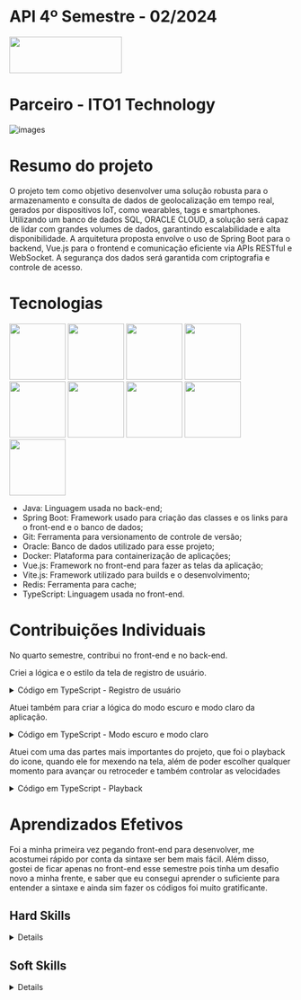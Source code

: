 # API 4º Semestre - 02/2024

<a href="https://github.com/manolito-fatec/geo-iot-2024-1">
  <img src="https://img.shields.io/badge/GitHub-181717?style=for-the-badge&logo=github&logoColor=white"  width="200" height="65" />
</a>

# Parceiro - ITO1 Technology
![images](https://github.com/user-attachments/assets/c2b2827f-883a-4889-98d8-6e74f3db2456)

# Resumo do projeto
O projeto tem como objetivo desenvolver uma solução robusta para o armazenamento e consulta de dados de geolocalização em tempo real, gerados por dispositivos IoT, como wearables, tags e smartphones. Utilizando um banco de dados SQL, ORACLE CLOUD, a solução será capaz de lidar com grandes volumes de dados, garantindo escalabilidade e alta disponibilidade. A arquitetura proposta envolve o uso de Spring Boot para o backend, Vue.js para o frontend e comunicação eficiente via APIs RESTful e WebSocket. A segurança dos dados será garantida com criptografia e controle de acesso.

# Tecnologias
<img src="https://cdn.jsdelivr.net/gh/devicons/devicon@latest/icons/java/java-original.svg" width="100" height="100"/> <img src="https://cdn.jsdelivr.net/gh/devicons/devicon@latest/icons/spring/spring-original.svg" width="100" height="100" /> <img src="https://cdn.jsdelivr.net/gh/devicons/devicon@latest/icons/git/git-original.svg" width="100" height="100" /> <img src="https://cdn.jsdelivr.net/gh/devicons/devicon@latest/icons/oracle/oracle-original.svg" width="100" height="100" /> <img src="https://cdn.jsdelivr.net/gh/devicons/devicon@latest/icons/docker/docker-original.svg" width="100" height="100" /> <img src="https://cdn.jsdelivr.net/gh/devicons/devicon@latest/icons/vuejs/vuejs-original.svg" width="100" height="100" /> <img src="https://cdn.jsdelivr.net/gh/devicons/devicon@latest/icons/vitejs/vitejs-original.svg" width="100" height="100" /> <img src="https://cdn.jsdelivr.net/gh/devicons/devicon@latest/icons/redis/redis-original.svg" width="100" height="100" /> <img src="https://cdn.jsdelivr.net/gh/devicons/devicon@latest/icons/typescript/typescript-original.svg" width="100" height="100" />

- Java: Linguagem usada no back-end;
- Spring Boot: Framework usado para criação das classes e os links para o front-end e o banco de dados;
- Git: Ferramenta para versionamento de controle de versão;
- Oracle: Banco de dados utilizado para esse projeto;
- Docker: Plataforma para containerização de aplicações;
- Vue.js: Framework no front-end para fazer as telas da aplicação;
- Vite.js: Framework utilizado para builds e o desenvolvimento;
- Redis: Ferramenta para cache;
- TypeScript: Linguagem usada no front-end.

# Contribuições Individuais
No quarto semestre, contribui no front-end e no back-end.

Criei a lógica e o estilo da tela de registro de usuário.

<details>
  <summary> Código em TypeScript - Registro de usuário </summary>
    
```typescript
<script setup>
import router from '@/router'
import {ref} from 'vue';
import Logo from "@/assets/Logo.png";
import {useToast} from "vue-toastification";
import {darkModeClick} from '@/components/stores/StoreDarkModeGetClick.js';
import {registerUser, verifyIfHaveTwoEmails} from "@/services/apiService.ts";

const toast = useToast();
const email = ref("");
const password = ref("");
const confirmPassword = ref("")
const option = ref("");
const errorEmail = ref(false);
const errorPassword = ref(false);
const errorConfirmPassword = ref(false);
const errorOption = ref(false);
const store = darkModeClick();

const returnHome = () => {
  router.push("/home");
}

async function submitUser() {
  const response = await verifyIfHaveTwoEmails(email.value);

  errorEmail.value = false;
  errorPassword.value = false;
  errorConfirmPassword.value = false;
  errorOption.value = false;

  if (!email.value) {
    errorEmail.value = true;
  }
  if (!password.value) {
    errorPassword.value = true;
  }
  if (!confirmPassword.value) {
    errorConfirmPassword.value = true;
  }
  if (!option.value) {
    errorOption.value = true;
  } else if (!(email.value.match("@"))) {
    toast.error("Coloque um e-mail válido!")
  } else if (password.value != confirmPassword.value) {
    toast.error("As senhas não conferem.");
  } else if (response.emailExist) {
    toast.error("O usuário já está cadastrado.");
  } else {
    await registerUser(email.value,
        password.value,
        option.value
    )
    toast.success("Usuário Cadastrado!");

    email.value = "";
    password.value = "";
    confirmPassword.value = "";
    option.value = "";
  }
}
  
```
</details> 

Atuei também para criar a lógica do modo escuro e modo claro da aplicação.

<details>
  <summary> Código em TypeScript - Modo escuro e modo claro </summary>
  
Estilo:
```typescript
<template>  
  <div class="dark-white-mode">
    <input type="checkbox" id="toggle" @click="$emit('toggleDarkLightMode')"/>
    <label for="toggle" class="toggle-label">
      <i class="fas fa-moon moon"></i>
      <i class="fas fa-sun sun"></i>
    </label>
  </div>
</template>

<style scoped>

input[type="checkbox"] {
  display: none;
}

.toggle-label {
  cursor: pointer;
  display: flex;
  position: relative;
  justify-content: center;
  align-items: center; 
  width: 35px;
  height: 35px;
}

.sun, .moon {
  text-align: center;
  position: absolute;
  font-size: 35px;
  transition: 0.3s;
}

.sun {
  opacity: 0;
  color: white;
}

.moon {
  opacity: 1;
  color: black;
}

input[type="checkbox"]:checked + .toggle-label .sun {
  opacity: 1;
}

input[type="checkbox"]:checked + .toggle-label .moon {
  opacity: 0;
}

</style>
```

Lógica:
```typescript
let darkOrWhiteMap: string;
const baseLayer = ref<BaseLayer>();
const mapMode = ref(false);

function toggleTheme() {
  mapMode.value = !mapMode.value;

  if (mapMode.value) {
    darkOrWhiteMap = 'streets-v2-dark';
  } else {
    darkOrWhiteMap = 'streets-v2';
  }

  baseLayer.value?.setSource(
    new XYZ({
      url: `https://api.maptiler.com/maps/${darkOrWhiteMap}/{z}/{x}/{y}.png?key=eR9oB64MlktZG90QwIJ7`
    })
  );
}
```

</details>

Atuei com uma das partes mais importantes do projeto, que foi o playback do icone, quando ele for mexendo na tela, além de poder escolher qualquer momento para avançar ou retroceder e também controlar as velocidades

<details>
  <summary>Código em TypeScript - Playback </summary>
  
```javascript

import 'ol/ol.css';
import { getClick } from '@/components/stores/StoreGetClick.js' 
import DropdownSpeed from '@/components/filter/DropdownSpeed.vue';
import ButtonStartPause from '@/components/ButtonStartPause.vue';
import { ref, defineProps, watch } from 'vue';
import Feature from 'ol/Feature';
import { LineString } from 'ol/geom';
import ButtonBackward from '@/components/ButtonBackward.vue';
import ButtonForward from '@/components/ButtonForward.vue';
import ButtonRestart from '@/components/ButtonRestart.vue';
import { Icon, Style } from 'ol/style';
import IconPositionMap from '../assets/IconPositionMap.png';
import Coordinate from 'ol/coordinate';
import { onMounted } from 'vue';

const store = getClick();
const animating = ref(false);
const startTime = ref(0);
let angulo = 0;

const elapsedTime = ref(0);
const duration = ref(30000);
const selectedValue = ref('1x');

const props = defineProps<{
  rota: LineString,
  iconMap: Feature,
  allCoordinatesAnimation: Coordinate[],
  anguloInicial: number,
}>();

function watchChanges(newValue) {
  const playbackControl = document.getElementById('control-movement');
  const buttonStartPause = document.getElementById('button-start-pause');

  if (newValue) {
    playbackControl.style.width = '59.78%';
    buttonStartPause.style.left = '550px';
    playbackControl.style.left = '520px';
  } else {
    playbackControl.style.width = '92.6%';
    buttonStartPause.style.left = '145px';
    playbackControl.style.left = '100px';
  }
}

watch(
  () => store.onClickFilters,
  (newValue) => {
    watchChanges(newValue);
  }
);

function getRotationIcon() {
  const coordinates = props.rota.getCoordinates();
  const progress = Math.min(elapsedTime.value / duration.value, 1);

  let currentIndex = 0;
  let accumulatedDistance = 0;

  for (let i = 0; i < coordinates.length - 1; i++) {

    const coord1 = coordinates[i];
    const coord2 = coordinates[i + 1];

    const dist = Math.sqrt(Math.pow(coord2[0] - coord1[0], 2) + Math.pow(coord2[1] - coord1[1], 2));
    accumulatedDistance += dist;

    if (accumulatedDistance >= props.rota.getLength() * progress) {
      currentIndex = i;
      break;
    }
  }

  const currentCoord = coordinates[currentIndex];
  const nextCoord = coordinates[Math.min(currentIndex + 1, coordinates.length - 1)];

  const deltaLon = nextCoord[0] - currentCoord[0];
  const deltaLat = nextCoord[1] - currentCoord[1];

  angulo = Math.atan2(deltaLat, deltaLon) * -1;
}

function handleChangeColorRange() {
  if (!animating.value) {
    animating.value = false;
    startTime.value = new Date().getTime() - elapsedTime.value;

    const rangeInput = document.getElementById('speed');
    const percentage = ((elapsedTime.value / duration.value) * 100) + 0.1;
    
    rangeInput.style.setProperty('--elapsedTime', `${percentage}%`);
    
    const progress = Math.min(elapsedTime.value / duration.value, 1); 
    const coord = props.rota.getCoordinateAt(progress);
    props.iconMap.getGeometry().setCoordinates(coord);

  } else {
    
    animating.value = false;
    startTime.value = new Date().getTime() - elapsedTime.value;

    const rangeInput = document.getElementById('speed');
    const percentage = ((elapsedTime.value / duration.value) * 100) + 0.1;
    
    rangeInput.style.setProperty('--elapsedTime', `${percentage}%`);
    
    const progress = Math.min(elapsedTime.value / duration.value, 1); 
    const coord = props.rota.getCoordinateAt(progress);
    props.iconMap.getGeometry().setCoordinates(coord);

    continueAnimation();
  }
}

function changeColorRange() {
  const rangeInput = document.getElementById('speed');
  const percentage = ((elapsedTime.value / duration.value) * 100) + 0.1;
  rangeInput.style.setProperty('--elapsedTime', `${percentage}%`);
} 

function continueAnimation() {
  if (!animating.value) {
    initiateAnimation();
  } 
}

function typeVelocity() {
  if (selectedValue.value === "0.5x") {
    if (!animating.value) {
      adjustVelocity(0.5);
    } else {
      pauseAnimation();
      adjustVelocity(0.5);
      continueAnimation();
    }
  } else if (selectedValue.value === "1x") {
    if (!animating.value) {
      adjustVelocity(1);
    } else {
      pauseAnimation();
      adjustVelocity(1);
      continueAnimation();
    }
  } else {
    if (!animating.value) {
      adjustVelocity(2);
    } else {
      pauseAnimation();
      adjustVelocity(2);
      continueAnimation();
    }
  }
}

function adjustVelocity(duracao) {
  if (!animating.value) {
    const progress = elapsedTime.value / duration.value;
    duration.value = 30000 / duracao;
    elapsedTime.value = progress * duration.value;
  } else {
    pauseAnimation();
    const progress = elapsedTime.value / duration.value;
    duration.value = 30000 / duracao;
    elapsedTime.value = progress * duration.value;
    continueAnimation();
  }
  adjustPosition();
}

function startAndPause() {
  if (animating.value) {
    pauseAnimation();
  } else {
    initiateAnimation();
  }
}

function initiateAnimation() {
  animating.value = true;
  startTime.value = new Date().getTime() - elapsedTime.value;
  requestAnimationFrame(routeAnimation); 
}

function pauseAnimation() {
  if (animating.value) {
    animating.value = false;
    elapsedTime.value = (new Date().getTime() - startTime.value);
  }
}

function routeAnimation() {
  if (animating.value) {
    const progress = Math.min(elapsedTime.value / duration.value, 1); 
    elapsedTime.value = new Date().getTime() - startTime.value;

    const coord = props.rota.getCoordinateAt(progress);
    props.iconMap.getGeometry().setCoordinates(coord);

    changeColorRange();
    getRotationIcon();

    props.iconMap.setStyle(new Style({
      image: new Icon({
        src: IconPositionMap,
        anchor: [0.5, 0.5],
        scale: 0.2,
        rotation: angulo
      }),
    }));

    if (progress < 1) {
      requestAnimationFrame(routeAnimation);
    }
  }
}

function adjustPosition() {
  const progress = Math.min(elapsedTime.value / duration.value, 1);
  const coord = props.rota.getCoordinateAt(progress);
  props.iconMap.getGeometry().setCoordinates(coord);
  elapsedTime.value = progress * duration.value;
}

function restartAnimation() {
  elapsedTime.value = 0;

  changeColorRange();

  props.iconMap.setStyle(new Style({
    image: new Icon({
      src: IconPositionMap,
      anchor: [0.5, 0.5],
      scale: 0.2,
      rotation: props.anguloInicial
    }),
  }));

  adjustPosition();
  
  if (animating.value) {
    initiateAnimation();
  }
}

onMounted(() => {
  watchChanges(store.onClickFilters);
})

</script>
```

</details>


# Aprendizados Efetivos
Foi a minha primeira vez pegando front-end para desenvolver, me acostumei rápido por conta da sintaxe ser bem mais fácil. Além disso, gostei de ficar apenas no front-end esse semestre pois tinha um desafio novo a minha frente, e saber que eu consegui aprender o suficiente para entender a sintaxe e ainda sim fazer os códigos foi muito gratificante.

## Hard Skills
<details>
  
| Habilidade |	Classificação |
| :-----: | :-----: |
| GitHub |	★★★☆☆ |
| Java | ★★☆☆☆ |
| PostgreSQL | ★★☆☆☆ |
| TypeScript | ★★☆☆☆ |
| JavaScript | ★★☆☆☆ |
| Vue.js | ★★☆☆☆ |

</details> 

## Soft Skills
<details>
  
| Habilidade |	Classificação |
| :-----: | :-----: |
| Trabalho em equipe |	★★★☆☆ |
| Colaboração | ★★★☆☆ |
| Autonomia | ★★★☆☆ |

</details> 

